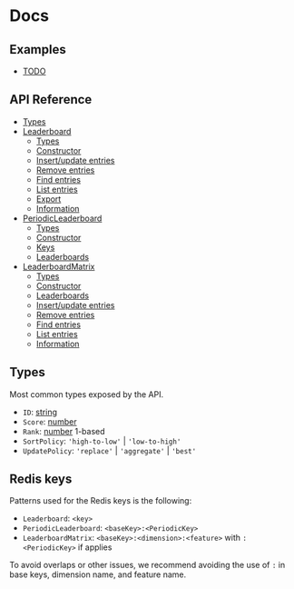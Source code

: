 # Docs

## Examples

* [TODO]()

## API Reference

* [Types](#types)
* [Leaderboard](Leaderboard.md)
  * [Types](Leaderboard.md#types)
  * [Constructor](Leaderboard.md#constructor)
  * [Insert/update entries](Leaderboard.md#insertupdate-entries)
  * [Remove entries](Leaderboard.md#remove-entries)
  * [Find entries](Leaderboard.md#find-entries)
  * [List entries](Leaderboard.md#list-entries)
  * [Export](Leaderboard.md#export)
  * [Information](Leaderboard.md#information)
* [PeriodicLeaderboard](PeriodicLeaderboard.md)
  * [Types](PeriodicLeaderboard.md#types)
  * [Constructor](PeriodicLeaderboard.md#constructor)
  * [Keys](PeriodicLeaderboard.md#keys)
  * [Leaderboards](PeriodicLeaderboard.md#leaderboards)
* [LeaderboardMatrix](LeaderboardMatrix.md)
  * [Types](LeaderboardMatrix.md#types)
  * [Constructor](LeaderboardMatrix.md#constructor)
  * [Leaderboards](LeaderboardMatrix.md#leaderboards)
  * [Insert/update entries](LeaderboardMatrix.md#insertupdate-entries)
  * [Remove entries](LeaderboardMatrix.md#remove-entries)
  * [Find entries](LeaderboardMatrix.md#find-entries)
  * [List entries](LeaderboardMatrix.md#list-entries)
  * [Information](LeaderboardMatrix.md#information)

## Types

Most common types exposed by the API.

* `ID`: [string](https://developer.mozilla.org/docs/Web/JavaScript/Reference/Global_Objects/String)
* `Score`: [number](https://developer.mozilla.org/docs/Web/JavaScript/Reference/Global_Objects/Number)
* `Rank`: [number](https://developer.mozilla.org/docs/Web/JavaScript/Reference/Global_Objects/Number) 1-based
* `SortPolicy`: `'high-to-low'` | `'low-to-high'`
* `UpdatePolicy`: `'replace'` | `'aggregate'` | `'best'`

## Redis keys

Patterns used for the Redis keys is the following:

* `Leaderboard`: `<key>`
* `PeriodicLeaderboard`: `<baseKey>:<PeriodicKey>`
* `LeaderboardMatrix`: `<baseKey>:<dimension>:<feature>` with `:<PeriodicKey>` if applies

To avoid overlaps or other issues, we recommend avoiding the use of `:` in base keys, dimension name, and feature name.
